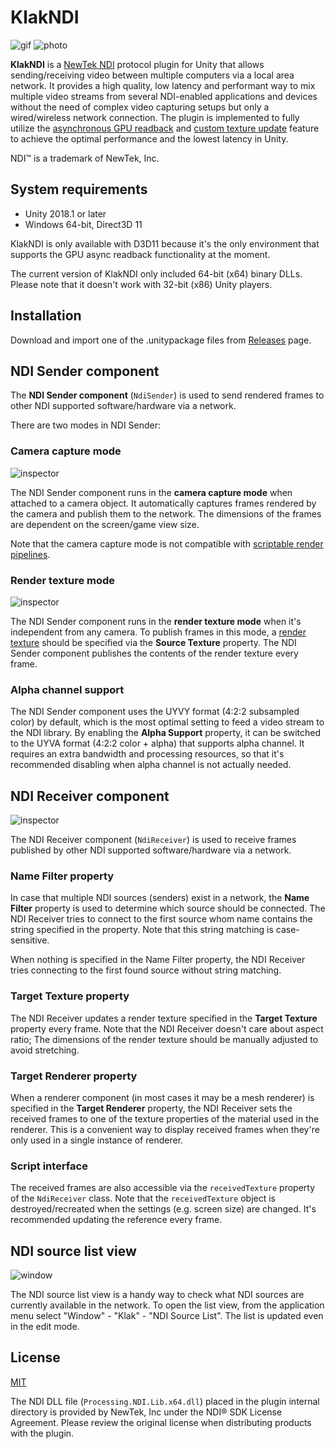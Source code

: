 KlakNDI
=======

![gif](https://i.imgur.com/k3Bwcoq.gif)
![photo](https://i.imgur.com/HY1NMYm.jpg)

**KlakNDI** is a [NewTek NDI] protocol plugin for Unity that allows
sending/receiving video between multiple computers via a local area network.
It provides a high quality, low latency and performant way to mix multiple
video streams from several NDI-enabled applications and devices without the
need of complex video capturing setups but only a wired/wireless network
connection. The plugin is implemented to fully utilize the [asynchronous GPU
readback] and [custom texture update] feature to achieve the optimal
performance and the lowest latency in Unity.

NDI™ is a trademark of NewTek, Inc.

[NewTek NDI]: http://NDI.NewTek.com/
[asynchronous GPU readback]: https://github.com/keijiro/AsyncCaptureTest
[custom texture update]: https://github.com/keijiro/TextureUpdateExample

System requirements
-------------------

- Unity 2018.1 or later
- Windows 64-bit, Direct3D 11

KlakNDI is only available with D3D11 because it's the only environment that
supports the GPU async readback functionality at the moment.

The current version of KlakNDI only included 64-bit (x64) binary DLLs. Please
note that it doesn't work with 32-bit (x86) Unity players.

Installation
------------

Download and import one of the .unitypackage files from [Releases] page.

[Releases]: https://github.com/keijiro/KlakNDI/releases

NDI Sender component
--------------------

The **NDI Sender component** (`NdiSender`) is used to send rendered frames to
other NDI supported software/hardware via a network.

There are two modes in NDI Sender:

### Camera capture mode

![inspector](https://i.imgur.com/EH4caKU.png)

The NDI Sender component runs in the **camera capture mode** when attached to a
camera object. It automatically captures frames rendered by the camera and
publish them to the network. The dimensions of the frames are dependent on the
screen/game view size.

Note that the camera capture mode is not compatible with [scriptable render
pipelines].

[scriptable render pipelines]: https://docs.unity3d.com/Manual/ScriptableRenderPipeline.html

### Render texture mode

![inspector](https://i.imgur.com/BN5RsXl.png)

The NDI Sender component runs in the **render texture mode** when it's
independent from any camera. To publish frames in this mode, a [render texture]
should be specified via the **Source Texture** property. The NDI Sender
component publishes the contents of the render texture every frame.

[render texture]: https://docs.unity3d.com/Manual/class-RenderTexture.html

### Alpha channel support

The NDI Sender component uses the UYVY format (4:2:2 subsampled color) by
default, which is the most optimal setting to feed a video stream to the NDI
library. By enabling the **Alpha Support** property, it can be switched to the
UYVA format (4:2:2 color + alpha) that supports alpha channel. It requires an
extra bandwidth and processing resources, so that it's recommended disabling
when alpha channel is not actually needed.

NDI Receiver component
----------------------

![inspector](https://i.imgur.com/hdxALxS.png)

The NDI Receiver component (`NdiReceiver`) is used to receive frames published
by other NDI supported software/hardware via a network.

### Name Filter property

In case that multiple NDI sources (senders) exist in a network, the **Name
Filter** property is used to determine which source should be connected. The NDI
Receiver tries to connect to the first source whom name contains the string
specified in the property. Note that this string matching is case-sensitive.

When nothing is specified in the Name Filter property, the NDI Receiver tries
connecting to the first found source without string matching.

### Target Texture property

The NDI Receiver updates a render texture specified in the **Target Texture**
property every frame. Note that the NDI Receiver doesn't care about aspect
ratio; The dimensions of the render texture should be manually adjusted to
avoid stretching.

### Target Renderer property

When a renderer component (in most cases it may be a mesh renderer) is
specified in the **Target Renderer** property, the NDI Receiver sets the
received frames to one of the texture properties of the material used in the
renderer. This is a convenient way to display received frames when they're only
used in a single instance of renderer.

### Script interface

The received frames are also accessible via the `receivedTexture` property of
the `NdiReceiver` class. Note that the `receivedTexture` object is
destroyed/recreated when the settings (e.g. screen size) are changed. It's
recommended updating the reference every frame.

NDI source list view
--------------------

![window](https://i.imgur.com/gdfF7tO.png)

The NDI source list view is a handy way to check what NDI sources are
currently available in the network. To open the list view, from the
application menu select "Window" - "Klak" - "NDI Source List". The list is
updated even in the edit mode.

License
-------

[MIT](LICENSE.md)

The NDI DLL file (`Processing.NDI.Lib.x64.dll`) placed in the plugin internal
directory is provided by NewTek, Inc under the NDI® SDK License Agreement.
Please review the original license when distributing products with the plugin.
